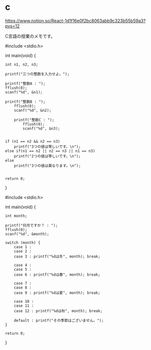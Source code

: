 # c

https://www.notion.so/React-1d1f16e0f2bc8063abb9c323b55b59a3?pvs=12


C言語の授業のメモです。


#include <stdio.h>

int main(void)
{

	int n1, n2, n3;

	printf("三つの整数を入力せよ。");

	printf("整数A : ");
	fflush(0);
	scanf("%d", &n1);

	printf("整数B : ");
		fflush(0);
		scanf("%d", &n2);

		printf("整数C : ");
			fflush(0);
			scanf("%d", &n3);


	if (n1 == n2 && n2 == n3)
		printf("3つの値は等しいです。\n");
	else if(n1 == n2 || n2 == n3 || n1 == n3)
		printf("2つの値は等しいです。\n");
	else
		printf("3つの値は異なります。\n");


	return 0;

}


#include <stdio.h>

int main(void)
{

	int month;

	printf("何月ですか？ : ");
	fflush(0);
	scanf("%d", &month);

	switch (month) {
		case 1 :
		case 2 :
		case 3 : printf("%dは冬", month); break;

		case 4 :
		case 5 :
		case 6 : printf("%dは春", month); break;

		case 7 :
		case 8 :
		case 9 : printf("%dは夏", month); break;

		case 10 :
		case 11 :
		case 12 : printf("%dは秋", month); break;

		default : printf("その季節はございません。");
	}

	return 0;

}






